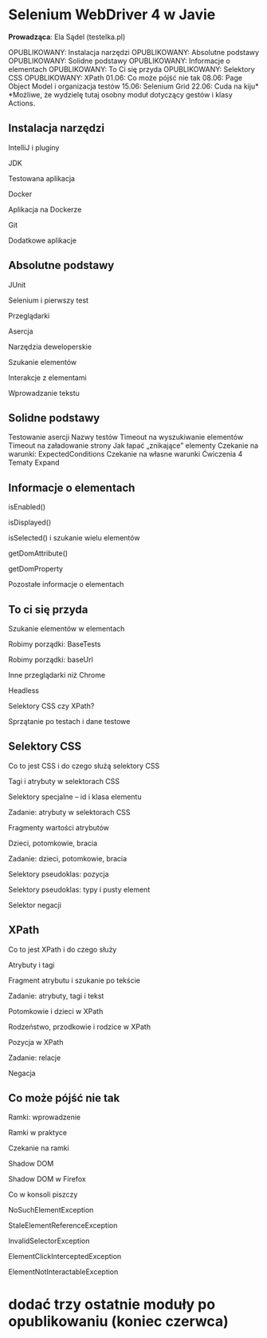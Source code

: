 # Selenium WebDriver 4 w Javie

**Prowadząca**: Ela Sądel (testelka.pl)


OPUBLIKOWANY: Instalacja narzędzi
OPUBLIKOWANY: Absolutne podstawy
OPUBLIKOWANY: Solidne podstawy
OPUBLIKOWANY: Informacje o elementach
OPUBLIKOWANY: To Ci się przyda
OPUBLIKOWANY: Selektory CSS
OPUBLIKOWANY: XPath
01.06: Co może pójść nie tak
08.06: Page Object Model i organizacja testów
15.06: Selenium Grid
22.06: Cuda na kiju*
*Możliwe, że wydzielę tutaj osobny moduł dotyczący gestów i klasy Actions.

## Instalacja narzędzi

IntelliJ i pluginy

JDK

Testowana aplikacja

Docker

Aplikacja na Dockerze

Git

Dodatkowe aplikacje

## Absolutne podstawy

JUnit

Selenium i pierwszy test

Przeglądarki

Asercja

Narzędzia deweloperskie

Szukanie elementów

Interakcje z elementami

Wprowadzanie tekstu

## Solidne podstawy

Testowanie asercji
Nazwy testów
Timeout na wyszukiwanie elementów
Timeout na załadowanie strony
Jak łapać „znikające” elementy
Czekanie na warunki: ExpectedConditions
Czekanie na własne warunki
Ćwiczenia
4 Tematy
Expand

## Informacje o elementach

isEnabled()

isDisplayed()

isSelected() i szukanie wielu elementów

getDomAttribute()

getDomProperty

Pozostałe informacje o elementach

## To ci się przyda

Szukanie elementów w elementach

Robimy porządki: BaseTests

Robimy porządki: baseUrl

Inne przeglądarki niż Chrome

Headless

Selektory CSS czy XPath?

Sprzątanie po testach i dane testowe

## Selektory CSS

Co to jest CSS i do czego służą selektory CSS

Tagi i atrybuty w selektorach CSS

Selektory specjalne – id i klasa elementu

Zadanie: atrybuty w selektorach CSS

Fragmenty wartości atrybutów

Dzieci, potomkowie, bracia

Zadanie: dzieci, potomkowie, bracia

Selektory pseudoklas: pozycja

Selektory pseudoklas: typy i pusty element

Selektor negacji

## XPath

Co to jest XPath i do czego służy

Atrybuty i tagi

Fragment atrybutu i szukanie po tekście

Zadanie: atrybuty, tagi i tekst

Potomkowie i dzieci w XPath

Rodzeństwo, przodkowie i rodzice w XPath

Pozycja w XPath

Zadanie: relacje

Negacja

## Co może pójść nie tak

Ramki: wprowadzenie

Ramki w praktyce

Czekanie na ramki

Shadow DOM

Shadow DOM w Firefox

Co w konsoli piszczy

NoSuchElementException

StaleElementReferenceException

InvalidSelectorException

ElementClickInterceptedException

ElementNotInteractableException

# dodać trzy ostatnie moduły po opublikowaniu (koniec czerwca)